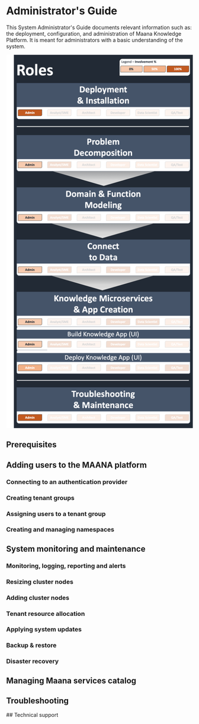 # Administrator's Guide

This System Administrator's Guide documents relevant information such as: the deployment, configuration, and administration of Maana Knowledge Platform. It is meant for administrators with a basic understanding of the system.

![System Administrator&apos;s Role](../../../.gitbook/assets/image%20%2897%29.png)

## Prerequisites

## Adding users to the MAANA platform

### Connecting to an authentication provider

### Creating tenant groups

### Assigning users to a tenant group

### Creating and managing namespaces

## System monitoring and maintenance

### Monitoring, logging, reporting and alerts

### Resizing cluster nodes

### Adding cluster nodes

### Tenant resource allocation

### Applying system updates

### Backup & restore

### Disaster recovery

## Managing Maana services catalog

## Troubleshooting

​\#\# Technical support

